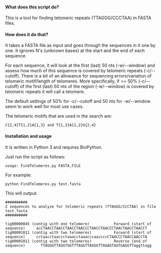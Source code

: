 #### What does this script do?

This is a tool for finding telomeric repeats (TTAGGG/CCCTAA) in FASTA files.

#### How does it do that?
It takes a FASTA file as input and goes through the sequences in it one by one. It ignores N's (unknown bases) at the start and the end of each sequence.

For each sequence, it will look at the first (last) 50 nts (-w/--window) and assess how much of this sequence is covered by telomeric repeats (-c/--cutoff). There is a bit of an allowance for sequencing errors/variation of telomeric motif/length of telomeres. More specifically, if >= 50% (-c/--cutoff) of the first (last) 50 nts of the region (-w/--window) is covered by telomeric repeats it will call a telomere.  

The default settings of 50% for -c/--cutoff and 50 nts for -w/--window seem to work well for most use cases.

The telomeric motifs that are used in the search are: 

```C{2,4}T{1,2}A{1,3} and T{1,3}A{1,2}G{2,4}```

#### Installation and usage
It is written in Python 3 and requires BioPython.

Just run the script as follows:

```
usage: FindTelomeres.py FASTA_FILE
```

For example:
```
python FindTelomeres.py test.fasta
```
This will output:

```
##########
2 sequences to analyze for telomeric repeats (TTAGGG/CCCTAA) in file test.fasta
##########

tig00000045 (contig with one telomere)           Forward (start of sequence)     acCTAACCTAACCTAACCTAACCCTAACCTAACCCTAACTAACCTAACCT
tig00001011 (contig with two telomeres)          Forward (start of sequence)     cctaacctaaccctaaacctaaacccaaccccCTAACCCTAACCAACCTA
tig00001011 (contig with two telomeres)          Reverse (end of sequence)       TTAGGGTTAGGTGGTTTAGGTTAGGGTTAGAGTAGTGAGGTTaggttagg
```
